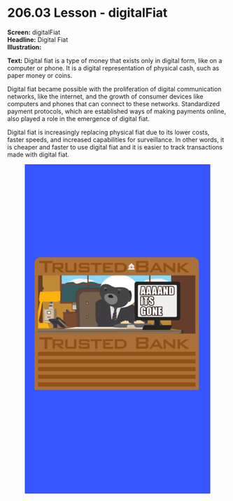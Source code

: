 # 206.03 Lesson - digitalFiat

**Screen:** digitalFiat\
**Headline:** Digital Fiat\
**Illustration:**

**Text:** Digital fiat is a type of money that exists only in digital form, like on a computer or phone. It is a digital representation of physical cash, such as paper money or coins.&#x20;

Digital fiat became possible with the proliferation of digital communication networks, like the internet, and the growth of consumer devices like computers and phones that can connect to these networks. Standardized payment protocols, which are established ways of making payments online, also played a role in the emergence of digital fiat.&#x20;

Digital fiat is increasingly replacing physical fiat due to its lower costs, faster speeds, and increased capabilities for surveillance. In other words, it is cheaper and faster to use digital fiat and it is easier to track transactions made with digital fiat.

<figure><img src="../.gitbook/assets/206-03.png" alt=""><figcaption></figcaption></figure>

